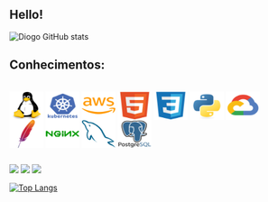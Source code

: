 ## Hello!
  ![Diogo GitHub stats](https://github-readme-stats.vercel.app/api?username=diogopfrazao&show_icons=true&bg_color=00000000)

<div><h2> Conhecimentos:</h2> </div>
 </div>
<div style="display: inline_block"><br>
<img align="center" alt="Diogo-Linux" height="50" width="60" src="https://github.com/devicons/devicon/blob/master/icons/linux/linux-original.svg">
<img align="center" alt="Diogo-Linux" height="50" width="60" src="https://github.com/devicons/devicon/blob/master/icons/kubernetes/kubernetes-plain-wordmark.svg">
<img align="center" alt="Diogo-Aws" height="50" width="60"src="https://github.com/devicons/devicon/blob/master/icons/amazonwebservices/amazonwebservices-plain-wordmark.svg">  
<img align="center" alt="Diogo-HTML" height="50" width="60" src="https://raw.githubusercontent.com/devicons/devicon/master/icons/html5/html5-original.svg">
<img align="center" alt="Diogo-CSS" height="50" width="60" src="https://raw.githubusercontent.com/devicons/devicon/master/icons/css3/css3-original.svg">
<img align="center" alt="Diogo-Python" height="50" width="60" src="https://raw.githubusercontent.com/devicons/devicon/master/icons/python/python-original.svg">
<img align="center" alt="Diogo-Google" height="50" width="60" src="https://github.com/devicons/devicon/blob/master/icons/googlecloud/googlecloud-original.svg">
<img align="center" alt="Diogo-Apache" height="50" width="60" src="https://github.com/devicons/devicon/blob/master/icons/apache/apache-original.svg">
<img align="center" alt="Diogo-Nginx" height="50" width="60" src="https://github.com/devicons/devicon/blob/master/icons/nginx/nginx-original.svg">
<img align="center" alt="Diogo-Mysql" height="50" width="60" src="https://github.com/devicons/devicon/blob/master/icons/mysql/mysql-original.svg">
<img align="center" alt="Diogo-Postgre" height="50" width="60" src="https://github.com/devicons/devicon/blob/master/icons/postgresql/postgresql-original-wordmark.svg">
</div>
   
  ##
 
<div> 
  <a href="https://discord.gg/wagxzStdcR" target="_blank"><img src="https://img.shields.io/badge/Discord-7289DA?style=for-the-badge&logo=discord&logoColor=white" target="_blank"></a> 
  <a href = "mailto:diogopfrazao@gmail.com"><img src="https://img.shields.io/badge/-Gmail-%23333?style=for-the-badge&logo=gmail&logoColor=white" target="_blank"></a>
  <a href="https://www.linkedin.com/in/diogopfrazao" target="_blank"><img src="https://img.shields.io/badge/-LinkedIn-%230077B5?style=for-the-badge&logo=linkedin&logoColor=white" target="_blank"></a> 
 
</div>


[![Top Langs](https://github-readme-stats.vercel.app/api/top-langs/?username=diogopfrazao )](https://github.com/anuraghazra/github-readme-stats )

